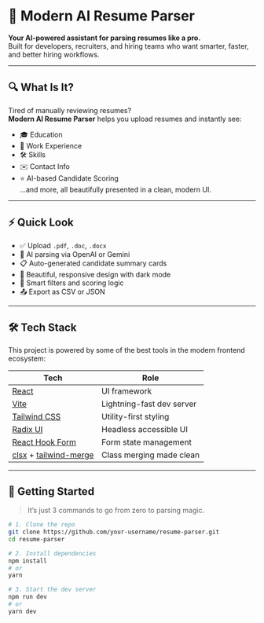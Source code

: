 # 🎯 Modern AI Resume Parser

**Your AI-powered assistant for parsing resumes like a pro.**  
Built for developers, recruiters, and hiring teams who want smarter, faster, and better hiring workflows.



---

## 🔍 What Is It?

Tired of manually reviewing resumes?  
**Modern AI Resume Parser** helps you upload resumes and instantly see:

- 🎓 Education
- 💼 Work Experience
- 🛠️ Skills
- ✉️ Contact Info
- ⭐ AI-based Candidate Scoring  
...and more, all beautifully presented in a clean, modern UI.

---

## ⚡ Quick Look

- ✅ Upload `.pdf`, `.doc`, `.docx`
- 🤖 AI parsing via OpenAI or Gemini
- 📋 Auto-generated candidate summary cards
- 🌈 Beautiful, responsive design with dark mode
- 🧠 Smart filters and scoring logic
- 📤 Export as CSV or JSON

---

## 🛠️ Tech Stack

This project is powered by some of the best tools in the modern frontend ecosystem:

| Tech                 | Role                           |
|----------------------|--------------------------------|
| [React](https://reactjs.org/)           | UI framework              |
| [Vite](https://vitejs.dev/)             | Lightning-fast dev server |
| [Tailwind CSS](https://tailwindcss.com/)| Utility-first styling     |
| [Radix UI](https://www.radix-ui.com/)   | Headless accessible UI    |
| [React Hook Form](https://react-hook-form.com/) | Form state management |
| [clsx](https://github.com/lukeed/clsx) + [tailwind-merge](https://github.com/dcastil/tailwind-merge) | Class merging made clean |

---

## 🚀 Getting Started

> It’s just 3 commands to go from zero to parsing magic.

```bash
# 1. Clone the repo
git clone https://github.com/your-username/resume-parser.git
cd resume-parser

# 2. Install dependencies
npm install
# or
yarn

# 3. Start the dev server
npm run dev
# or
yarn dev


